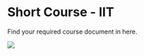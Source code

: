 # Short Course - IIT
Find your required course document in here.

![](https://komarev.com/ghpvc/?username=SM-SHIFAT)
